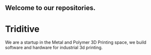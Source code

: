 <h2> Welcome to our repositories.</h2>

# Triditive

We are a startup in the Metal and Polymer 3D Printing space, we build software and hardware for industrial 3d printing.



